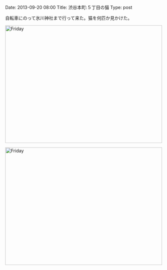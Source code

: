 Date: 2013-09-20  08:00
Title: 渋谷本町:５丁目の猫
Type: post  

自転車にのって氷川神社まで行って来た。猫を何匹か見かけた。

<a href="http://www.flickr.com/photos/hdknr/9860934534/" title="Friday by hidelafoglia, on Flickr"><img src="https://farm4.staticflickr.com/3780/9860934534_633ccb4082.jpg" width="500" height="375" alt="Friday"></a>

<a href="http://www.flickr.com/photos/hdknr/9861036273/" title="Friday by hidelafoglia, on Flickr"><img src="https://farm3.staticflickr.com/2852/9861036273_d9c0834052.jpg" width="500" height="375" alt="Friday"></a>
